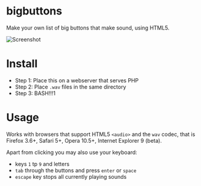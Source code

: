 bigbuttons
==========

Make your own list of big buttons that make sound, using HTML5.

![Screenshot](http://dev.sunfox.org/bigbuttons/screenshot.png)

Install
=======

- Step 1: Place this on a webserver that serves PHP
- Step 2: Place `.wav` files in the same directory
- Step 3: BASH!!!1

Usage
=====

Works with browsers that support HTML5 `<audio>` and the `wav` codec, that is Firefox 3.6+, Safari 5+, Opera 10.5+, Internet Explorer 9 (beta).

Apart from clicking you may also use your keyboard:

- keys `1` tp `9` and letters
- `tab` through the buttons and press `enter` or `space`
- `escape` key stops all currently playing sounds

